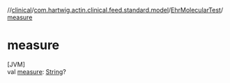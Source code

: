//[clinical](../../../index.md)/[com.hartwig.actin.clinical.feed.standard.model](../index.md)/[EhrMolecularTest](index.md)/[measure](measure.md)

# measure

[JVM]\
val [measure](measure.md): [String](https://kotlinlang.org/api/latest/jvm/stdlib/kotlin/-string/index.html)?
